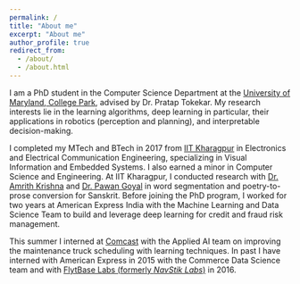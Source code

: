 ```yaml
---
permalink: /
title: "About me"
excerpt: "About me"
author_profile: true
redirect_from: 
  - /about/
  - /about.html
---
```


I am a PhD student in the Computer Science Department at the [University of Maryland, College Park](https://www.cs.umd.edu/), advised by Dr. Pratap Tokekar. My research interests lie in the learning algorithms, deep learning in particular, their applications in robotics (perception and planning), and interpretable decision-making. 

I completed my MTech and BTech in 2017 from [IIT Kharagpur](http://www.iitkgp.ac.in/) in Electronics and Electrical Communication Engineering, specializing in Visual Information and Embedded Systems. I also earned a minor in Computer Science and Engineering. At IIT Kharagpur, I conducted research with [Dr. Amrith Krishna](https://krishnamrith12.github.io/) and [Dr. Pawan Goyal](http://cse.iitkgp.ac.in/~pawang/) in word segmentation and poetry-to-prose conversion for Sanskrit. 
Before joining the PhD program, I worked for two years at American Express India with the Machine Learning and Data Science Team to build and leverage deep learning for credit and fraud risk management. 

This summer I interned at [Comcast](https://corporate.comcast.com/) with the Applied AI team on improving the maintenance truck scheduling with learning techniques. In past I have interned with American Express in 2015 with the Commerce Data Science team and with [FlytBase Labs (formerly *NavStik Labs*)](https://flytbase.com/) in 2016. 

